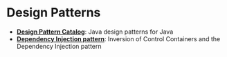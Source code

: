 # Design Patterns
* **[Design Pattern Catalog](https://java-design-patterns.com/patterns/)**: Java design patterns for Java
* **[Dependency Injection pattern](https://martinfowler.com/articles/injection.html)**: Inversion of Control Containers and the Dependency Injection pattern
